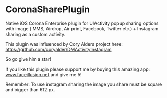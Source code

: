 # CoronaSharePlugin
Native iOS Corona Enterprise plugin for UIActivity popup sharing options with image ( MMS, Airdrop, Air print, Facebook, Twitter etc.) + Instagram sharing as a custom activity.

This plugin was influenced by Cory Alders project here:
https://github.com/coryalder/DMActivityInstagram

So go give him a star!

If you like this plugin please support me by buying this amazing app: www.faceillusion.net and give me 5!

Remember: To use instagram sharing the image you share must be square and bigger than 612 px.











